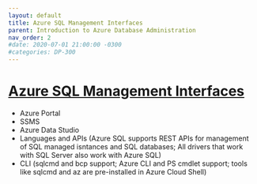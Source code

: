 ```yaml
---
layout: default
title: Azure SQL Management Interfaces
parent: Introduction to Azure Database Administration
nav_order: 2
#date: 2020-07-01 21:00:00 -0300
#categories: DP-300
---
```


# [Azure SQL Management Interfaces](#tab/azure-sql-management-interface-options)  

* Azure Portal
* SSMS
* Azure Data Studio
* Languages and APIs (Azure SQL supports REST APIs for management of SQL managed isntances and SQL databases; All drivers that work with SQL Server also work with Azure SQL)
* CLI (sqlcmd and bcp support; Azure CLI and PS cmdlet support; tools like sqlcmd and az are pre-installed in Azure Cloud Shell)

